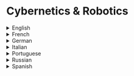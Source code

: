 # Cybernetics & Robotics

<details>
  <summary>English</summary>
  
  ### Materials
- [Cybernetics MIT](http://web.mit.edu/esd.83/www/notebook/Cybernetics.PDF)
- [Wikipedia Cybernetics](https://en.wikipedia.org/wiki/Cybernetics)
- [Pangaro](http://www.pangaro.com/definition-cybernetics.html)
- [Web Dictionary of Cybernetics](http://pespmc1.vub.ac.be/ASC/INdexASC.html)
- [What are Cybernetics](http://pespmc1.vub.ac.be/CYBSWHAT.html)
- [Asc-Cybernetics](http://www.asc-cybernetics.org/foundations/definitions.htm)
- [New World Encyclopedia](http://www.newworldencyclopedia.org/entry/Cybernetics)
- [Chicago School of Media Theory](https://lucian.uchicago.edu/blogs/mediatheory/keywords/cybernetics/)
- [Wikiquote Cybernetics](https://en.wikiquote.org/wiki/Cybernetics)
- [Cybernetics: A mathematician of mind](https://www.nature.com/articles/538039a)
- [The Cybernetics Movement](http://technologyandsociety.org/the-cybernetics-movement/)
- [Norbert Wiener](https://uberty.org/wp-content/uploads/2015/07/Norbert_Wiener_Cybernetics.pdf)
- [Max Planck Institute](http://www.kyb.tuebingen.mpg.de/research/dep.html)
- [Introduction to Cybernetics](https://pangaro.com/design-is/Cybernetics-minimized-v8b.pdf)
- [Cybernetics and the Theory of Knowledge](http://vonglasersfeld.com/papers/255.pdf)
- [Cybernetics Article](http://21stcenturywiener.org/wp-content/uploads/2013/11/Cybernetics-by-D.A.-Mindell.pdf)
- [Application of Cybernetics](https://arxiv.org/pdf/1311.0257.pdf)
- [Past, Present and Future of Cybernetics](http://www.linkgroup.hu/docs/13Systems.pdf)
- [An Introduction to Cybernetics](http://dspace.utalca.cl/bitstream/1950/6344/2/IntroCyb.pdf)
- [Principles of Systems and Cybernetics](http://134.184.131.111/papers/PrinciplesCybSys.pdf)
- [Cybernetics: Big Five Theory](https://scottbarrykaufman.com/wp-content/uploads/2014/08/DeYoung-2014-CB5T-JRP.pdf)
- [Cybernetics and AI](https://cw.fel.cvut.cz/old/_media/courses/ae3b33kui/lectures/lecture_03.pdf)
- [Architectural Relevance of Cybernetics](https://cmusyntheticecologies.files.wordpress.com/2014/01/pask_gordon_the-architectural-relevance-of-cybernetics.pdf)
- [Principles for Learning Design](http://cepa.info/fulltexts/1796.pdf)
- [Cybernetic Ontology](https://www.vordenker.de/ggphilosophy/gg_cyb_ontology.pdf)
- [How We Became Posthuman](http://faculty.georgetown.edu/irvinem/theory/Hayles-Posthuman-excerpts.pdf)
- [Cybernetics and Military Applications](https://apps.dtic.mil/dtic/tr/fulltext/u2/727887.pdf)
- [Normalizing Soviet Cybernetics](http://nevzlin.huji.ac.il/userfiles/files/47.2.peters.pdf)
- [Soviet Cybernetics Research](https://www.rand.org/content/dam/rand/pubs/reports/2007/R909.pdf)
- [Understanding Understanding](http://www.alice.id.tue.nl/references/foerster-2003.pdf)
- [Cybernetics in the Soviet Union](https://apps.dtic.mil/dtic/tr/fulltext/u2/602705.pdf)
- [The Future of Artificial Intelligence and Cybernetics](https://www.technologyreview.com/s/602830/the-future-of-artificial-intelligence-and-cybernetics/)
- [A Logical Calculus of the Ideas Immanent in Nervous Activity](http://www.cse.chalmers.se/~coquand/AUTOMATA/mcp.pdf)
- [Python Robotics Programming](http://academy.visualcomponents.com/courses/python-robotics-programming-a-robot-with-python/)
- [An Intro to Robotics](https://www.ohio.edu/mechanical-faculty/williams/html/PDF/IntroRob.pdf)
- [What is Robotics](http://www.electronicsteacher.com/robotics/what-is-robotics.php)
- [Robotics Tutorial](https://www.javatpoint.com/robotics-tutorial)
- [How to Build your First Robot](http://www.societyofrobots.com/robot_tutorial.shtml)
- [Robotics with Python](https://pythonprogramming.net/robotics-raspberry-pi-tutorial-gopigo-introduction/)
- [Introduction to Robotics](http://engineering.nyu.edu/mechatronics/smart/pdf/Intro2Robotics.pdf)
- [The Basics of Robotics](https://www.theseus.fi/bitstream/handle/10024/37806/Shakhatreh_Fareed.pdf?sequence=2)
- [Beginner's Guide to Robotics](http://www.robot.bmstu.ru/files/books/(Ebook%20-%20English)%20Mcgraw-Hil,%20Pic%20Robotics%20--%20A%20Beginner%27S%20Guide%20To%20Robotic.pdf)
- [Robotics](http://aima.eecs.berkeley.edu/slides-pdf/chapter25.pdf)
- [Intro to Robotics](http://hades.mech.northwestern.edu/images/2/2a/Park-lynch.pdf)
- [History of Robotics](https://www.robotshop.com/media/files/PDF/timeline.pdf)
- [Industrial Robotics](http://www.diag.uniroma1.it/~deluca/rob1_en/01_IndustrialRobots.pdf)
- [Next Gen Robotics](https://arxiv.org/pdf/1606.09205.pdf)
- [Human-Robot Interaction](https://robotics.usc.edu/publications/media/uploads/pubs/585.pdf)
- [Robotics in the Classroom](https://er.jsc.nasa.gov/seh/Robot_PDF_Files/robotics_in_the_classroom.pdf)
- [A Survey of Space Robotics](https://www.cs.cmu.edu/~illah/PAPERS/ISAIRAS03.pdf)
- [MIT 6.832](https://www.youtube.com/watch?v=Z8oMbOj9IWM&amp;list=PL58F1D0056F04CF8C)
- [Robotics by Prof. Pratihar](https://www.youtube.com/watch?v=rYWJdZ5qg6M&amp;list=PLbRMhDVUMngcdUbBySzyzcPiFTYWr4rV_)
- [Lecture Collection, Introduction to Robotics](https://www.youtube.com/watch?v=0yD3uBshJB0&amp;list=PL65CC0384A1798ADF)
- [AI for Robotics](https://www.youtube.com/watch?v=Uqt_pRbR8rI&amp;list=PLAwxTw4SYaPkCSYXw6-a_aAoXVKLDwnHK)
- [Kernel Methods](http://mlg.eng.cam.ac.uk/mlss09/mlss_slides/Schoelkopf_1.pdf)
- [Robot, Isaac Asimov Audiobook](https://www.youtube.com/watch?v=3MKehEokycA)
- [What is Cybernetics](https://www.youtube.com/watch?v=JJ6orMfmorg)
- [Robot Dynamics and Control](https://home.deib.polimi.it/gini/robot/docs/spong.pdf)
</details>

<details>
  <summary>French</summary>
  
  ### Materials
- [La Cybernétique](http://www.astrosurf.com/luxorion/cybernetique.htm)
- [La Cybernétique](https://monoskop.org/images/f/fe/Couffignal_Louis_La_cybernetique_1968.Pdf)
- [Cybernétique](http://villemin.gerard.free.fr/Scienmod/NotCyber.htm)
- [Cybernétique et physiologie](http://planet-vie.ens.fr/article/1399/cybernetique-physiologie)
- [Cybernétique et Société](https://hal.archives-ouvertes.fr/hal-01640981/document)
- [La Cybernétique](https://monoskop.org/images/f/fe/Couffignal_Louis_La_cybernetique_1968.Pdf)
- [Cybernetique Slides](https://listes.u-picardie.fr/wws/d_read/unidiversite/ENSEIGNEMENTS/HistoireId%C3%A9esScientifiques/Supports%20Cours/CYBER.pdf)
- [L'Hypothèse Cybernétique](https://translationcollective.files.wordpress.com/2012/06/cybernetique.pdf)
- [Art et Cybernétique](http://web.cast.free.fr/webcast20/SimonDINER-Art-et-Cybernetique.pdf)
- [Cybernétique et Matérialisme](http://jerome-segal.de/Publis/Programmer_Segal.pdf)
- [OpenClassRooms](https://openclassrooms.com/fr/courses/4076871-sinitier-a-la-robotique)
- [Introduction à la Robotique](http://eavr.u-strasbg.fr/~bernard/education/master_gsb/poly_master_gsb.pdf)
- [Robotique Industrielle](http://www.glaurent.free.fr/cours/polyRobotiqueIndustrielle.pdf)
- [IA et Robotique](http://www.agence-nationale-recherche.fr/fileadmin/user_upload/documents/2012/Cahier-ANR-4-Intelligence-Artificielle.pdf)
- [Robotique et IA](http://www.bnf.fr/documents/biblio_robots.pdf)
- [Cours de Robotique Fondamentale](https://www.pobot.org/IMG/pdf/cinematique_des_robots_series.pdf)
</details>

<details>
  <summary>German</summary>
  
  ### Materials
- [Spektrum.de](https://www.spektrum.de/lexikon/neurowissenschaft/kybernetik/6831)
- [Kybernetik](https://www.uni-due.de/~bj0063/doc/Lenk.pdf)
- [Kybernetik Und Systemtheorie](https://www.vordenker.de/downloads/kybmed.pdf)
- [Norbert Wiener](http://www.diemo.de/projects/nwiener/nwiener.pdf)
- [Robotik](https://www.uni-ulm.de/fileadmin/website_uni_ulm/iui.inst.130/Arbeitsgruppen/Robotics/Robotik/Robotik-Skript_07-08.pdf)
- [Robotik 2](https://www.tu-chemnitz.de/informatik/KI/scripts/ws0405/KI_Schule/KI-Schule-04-lehr-3.pdf)
- [Grundlagen der Robotik](https://homepages.thm.de/~hg6458/Robotik/Robotik.pdf)
</details>

<details>
  <summary>Italian</summary>
  
  ### Materials
- [Digicult.it](http://digicult.it/it/digimag/issue-049/in-the-beginning-was-cybernetics-relation-between-science-artists/)
- [La Cibernetica](http://www.fedoa.unina.it/8517/1/Leone_Montagnini_23.pdf)
- [L'Ipotesi Cibernetica](https://maldoror.noblogs.org/files/2012/09/TIQQUN-IpotesiCibernetica.pdf)
- [La Science des Systèmes](https://www.syti.net/Cybernetics.html)
- [Il Mondo dei Robot](https://www.itisondrio.org/jupgrade/images/stories/varie_alunni/tesine/il_mondo_dei_robot_negrini_10-11.pdf)
- [Evoluzione della Robotica](http://didawiki.cli.di.unipi.it/lib/exe/fetch.php/pro/lezione_a.ii_-_introduzione_alla_percezione_robotica_parte3_.pdf)
</details>

<details>
  <summary>Portuguese</summary>
  
  ### Materials
- [A Robótica no Ensino e Aprendizagem de Programação](https://repositorio.iscte-iul.pt/bitstream/10071/15076/1/A%20Rob%C3%B3tica%20no%20Ensino%20e%20Aprendizagem%20de%20Programa%C3%A7%C3%A3o.pdf)
- [Apostila de Robótica](http://www.joinville.udesc.br/portal/professores/silas/materiais/Apostila_de_Robotica.pdf)
- [Introdução à Robótica](http://users.isr.ist.utl.pt/~jseq/caps1-6.pdf)
- [Tutorial em Robôs de Combate](http://www.robot.bmstu.ru/files/books/%5BRobotic%5D%20Tutorial%20RioBotz.pdf)
- [Oficina de Robótica](http://oficinaderobotica.ufsc.br/files/2013/04/Programa%C3%A7%C3%A3o-em-Arduino-M%C3%B3dulo-B%C3%A1sico.pdf)
- [Arte e Robótica](http://www.diaadiaeducacao.pr.gov.br/portals/cadernospde/pdebusca/producoes_pde/2013/2013_fap_arte_pdp_mauri_sebastiao_de_franca.pdf)
- [Programador de Robô](http://www.etelg.com.br/paginaete/downloads/mecatronica/Rob%C3%B4.pdf)
- [Introdução à Cibernética](https://monoskop.org/images/3/36/Ashby_Ross_Introducao_a_cibernetica.pdf)
</details>

<details>
  <summary>Russian</summary>
  
  ### Materials
- [Cybernetics Book](http://grachev62.narod.ru/cybern/contents.htm)
</details>

<details>
  <summary>Spanish</summary>
  
  ### Materials
- [Cibernética](https://www.monografias.com/trabajos/cibernetica/cibernetica.shtml)
- [Ecured](https://www.ecured.cu/Cibern%C3%A9tica)
- [Universidad de Barcelona](https://campus.usal.es/~teoriaeducacion/rev_numero_02/n2_art_gros.htm)
- [El Origen de la Cibernética](https://www.amc.edu.mx/revistaciencia/images/revista/67_1/PDF/Presentacion.pdf)
- [Cibernética e Informática](https://archivos.juridicas.unam.mx/www/bjv/libros/1/147/5.pdf)
- [Definición Cibernética](http://scielo.sld.cu/pdf/aci/v22n3/aci08311.pdf)
- [Cibernética y Sociedad](https://catedraepistemologia.files.wordpress.com/2015/09/248631084-norbert-wiener-cibernetica-y-sociedad1.pdf)
- [Introducción a la Cibernética](https://ccc.inaoep.mx/Reportes/CCC-05-003.pdf)
- [La Robótica Inteligente](http://www3.uji.es/~sanzp/robot/RobInt-Apuntes.pdf)
- [Robótica General](https://www.infoplc.net/files/documentacion/robotica/infoplc_net_RoboticaGeneral_.pdf)
- [Introduccion a la Robotica](http://www.grupoisis.uma.es/microbot/public/robots.pdf)
- [Robots Industriales](https://tv.uvigo.es/uploads/material/Video/2829/Robot_Industrial-Aplicaciones.pdf)
- [Historia de la Robótica](http://scielo.isciii.es/pdf/aue/v31n3/v31n3a02.pdf)
- [Los Robots del Futuro](https://ccc.inaoep.mx/~emorales/Papers/2009/eduardo.pdf)
- [Programacion con Robots](http://robots.linti.unlp.edu.ar/uploads/docs/manual_de_programacion_con_robots_para_la_escuela.pdf)
</details>